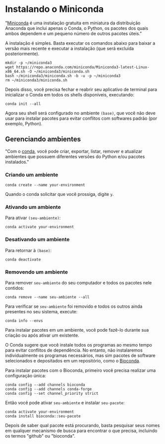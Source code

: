 # Instalando o Miniconda

"[Miniconda](https://www.anaconda.com/docs/getting-started/miniconda/main) é uma instalação gratuita em miniatura da distribuição Anaconda que inclui apenas o Conda, o Python, os pacotes dos quais ambos dependem e um pequeno número de outros pacotes úteis."

A instalação é simples. Basta executar os comandos abaixo para baixar a versão mais recente e executar a instalação (que será excluída posteriormente).

```
mkdir -p ~/miniconda3
wget https://repo.anaconda.com/miniconda/Miniconda3-latest-Linux-x86_64.sh -O ~/miniconda3/miniconda.sh
bash ~/miniconda3/miniconda.sh -b -u -p ~/miniconda3
rm ~/miniconda3/miniconda.sh
```

Depois disso, você precisa fechar e reabrir seu aplicativo de terminal para inicializar o Conda em todos os shells disponíveis, executando:

```
conda init --all
```

Agora seu shell será configurado no ambiente `(base)`, que você não deve usar para instalar pacotes para evitar conflitos com softwares padrão (por exemplo, Python).

## Gerenciando ambientes

"Com o [conda](https://docs.conda.io/projects/conda/en/latest/user-guide/tasks/manage-environments.html), você pode criar, exportar, listar, remover e atualizar ambientes que possuem diferentes versões do Python e/ou pacotes instalados."

### Criando um ambiente

```
conda create --name your-environment
```

Quando o conda solicitar que você prossiga, digite `y`.

### Ativando um ambiente

Para ativar `(seu-ambiente)`:

```
conda activate your-environment
```

### Desativando um ambiente

Para retornar à `(base)`:

```
conda deactivate
```

### Removendo um ambiente

Para remover `seu-ambiente` do seu computador e todos os pacotes nele contidos:

```
conda remove --name seu-ambiente --all
```

Para verificar se `seu-ambiente` foi removido e todos os outros ainda presentes no seu sistema, execute:

```
conda info --envs
```

Para instalar pacotes em um ambiente, você pode fazê-lo durante sua criação ou após ativar um existente.

O Conda sugere que você instale todos os programas ao mesmo tempo para evitar conflitos de dependência. No entanto, não instalaremos individualmente os programas necessários, mas sim pacotes de software selecionados e depositados em um repositório, como o [Bioconda](https://bioconda.github.io/).

Para instalar pacotes com o Bioconda, primeiro você precisa realizar uma configuração única:

```
conda config --add channels bioconda
conda config --add channels conda-forge
conda config --set channel_priority strict
```

Então você pode ativar `seu-ambiente` e instalar `seu-pacote`:

```
conda activate your-environment
conda install bioconda::seu-pacote
```

Depois de saber qual pacote está procurando, basta pesquisar seus nomes em qualquer mecanismo de busca para encontrar o que precisa, incluindo os termos "github" ou "bioconda".
